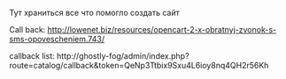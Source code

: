 Тут храниться все что помогло создать сайт 


Call back:
http://lowenet.biz/resources/opencart-2-x-obratnyj-zvonok-s-sms-opovescheniem.743/



callback list:
http://ghostly-fog/admin/index.php?route=catalog/callback&token=QeNp3Ttbix9Sxu4L6ioy8nq4QH2r56Kh

